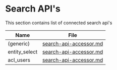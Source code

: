 # Search API's

This section contains list of connected search api's

Name          | File
--------------|-------------------------------------------------------------------------
(generic)     | [search-api-accessor.md](../../../../UIBundle/Resources/doc/reference/client-side/search-api-accessor.md)
entity_select | [search-api-accessor.md](../../../../UIBundle/Resources/doc/reference/client-side/search-api-accessor.md)
acl_users     | [search-api-accessor.md](../../../../UIBundle/Resources/doc/reference/client-side/search-api-accessor.md)
